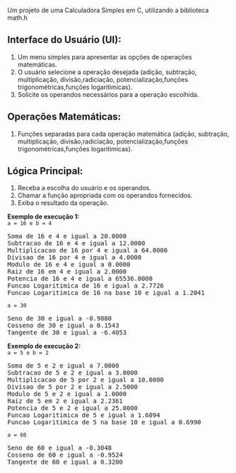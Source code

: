 <p>Um projeto de uma Calculadora Simples em C, utilizando a biblioteca math.h</p>

<h2>Interface do Usuário (UI):</h2>
<ol>
  <li>Um menu simples para apresentar as opções de operações matemáticas.</li>
  <li>O usuário selecione a operação desejada (adição, subtração, multiplicação, divisão,radiciação, potencialização,funções trigonométricas,funções logaritimicas).</li>
  <li>Solicite os operandos necessários para a operação escolhida.</li>
</ol>

<h2>Operações Matemáticas:</h2>
<ol>
  <li>Funções separadas para cada operação matemática (adição, subtração, multiplicação, divisão,radiciação, potencialização,funções trigonométricas,funções logaritimicas).</li>
</ol>

<h2>Lógica Principal:</h2>
<ol>
  <li>Receba a escolha do usuário e os operandos.</li>
  <li>Chamar a função apropriada com os operandos fornecidos.</li>
  <li>Exiba o resultado da operação.</li>
</ol>

<b>Exemplo de execução 1:</b><br/>
<code>a = 16  e b = 4</code>
<pre>
Soma de 16 e 4 e igual a 20.0000
Subtracao de 16 e 4 e igual a 12.0000
Multiplicacao de 16 por 4 e igual a 64.0000
Divisao de 16 por 4 e igual a 4.0000
Modulo de 16 e 4 e igual a 0.0000
Raiz de 16 em 4 e igual a 2.0000
Potencia de 16 e 4 e igual a 65536.0000
Funcao Logaritimica de 16 e igual a 2.7726
Funcao Logaritimica de 16 na base 10 e igual a 1.2041
</pre>
<code>a = 30</code>
<pre>
Seno de 30 e igual a -0.9880
Cosseno de 30 e igual a 0.1543
Tangente de 30 e igual a -6.4053
</pre>

<b>Exemplo de execução 2:</b><br/>
<code>a = 5  e b = 2</code>
<pre>
Soma de 5 e 2 e igual a 7.0000
Subtracao de 5 e 2 e igual a 3.0000
Multiplicacao de 5 por 2 e igual a 10.0000
Divisao de 5 por 2 e igual a 2.5000
Modulo de 5 e 2 e igual a 1.0000
Raiz de 5 em 2 e igual a 2.2361
Potencia de 5 e 2 e igual a 25.0000
Funcao Logaritimica de 5 e igual a 1.6094
Funcao Logaritimica de 5 na base 10 e igual a 0.6990 
</pre>
<code>a = 60</code>
<pre>
Seno de 60 e igual a -0.3048
Cosseno de 60 e igual a -0.9524
Tangente de 60 e igual a 0.3200
</pre>


